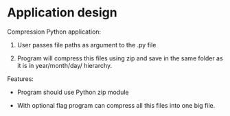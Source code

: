 # Application design

Compression Python application:

1. User passes file paths as argument to the .py file

2. Program will compress this files using zip and save in the same folder as it is in year/month/day/ hierarchy.



Features:

- Program should use Python zip module

- With optional flag program can compress all this files into one big file.


